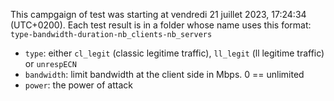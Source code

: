 This campgaign of test was starting at vendredi 21 juillet 2023, 17:24:34 (UTC+0200).
Each test result is in a folder whose name uses this format: `type-bandwidth-duration-nb_clients-nb_servers`
- `type`: either `cl_legit` (classic legitime traffic), `ll_legit` (ll legitime traffic) or `unrespECN`
- `bandwidth`: limit bandwidth at the client side in Mbps. 0 == unlimited
- `power`: the power of attack
